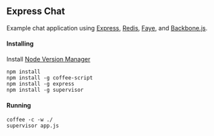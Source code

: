 ## Express Chat

Example chat application using [Express](http://expressjs.com/), [Redis](http://redis.io), [Faye](http://faye.jcoglan.com/), and [Backbone.js](http://backbonejs.org).

#### Installing
Install [Node Version Manager](https://github.com/creationix/nvm)  

`npm install`  
`npm install -g coffee-script`  
`npm install -g express`  
`npm install -g supervisor`

#### Running
`coffee -c -w ./`  
`supervisor app.js`
